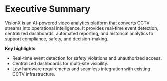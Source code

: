# Executive Summary

VisionX is an AI-powered video analytics platform that converts CCTV streams into operational intelligence. It provides real-time event detection, centralized dashboards, automated reporting, and historical analytics to support compliance, safety, and decision-making.

**Key highlights**
- Real-time event detection for safety violations and unauthorized access.
- Centralized dashboards for multi-site visibility.
- Low hardware requirements and seamless integration with existing CCTV infrastructure.
